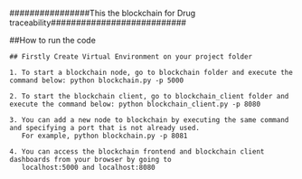 ################This the blockchain for Drug traceability###########################


##How to run the code
         
	## Firstly Create Virtual Environment on your project folder
	
	1. To start a blockchain node, go to blockchain folder and execute the command below: python blockchain.py -p 5000
	
	2. To start the blockchain client, go to blockchain_client folder and execute the command below: python blockchain_client.py -p 8080
    
	3. You can add a new node to blockchain by executing the same command and specifying a port that is not already used. 
	   For example, python blockchain.py -p 8081
    
    4. You can access the blockchain frontend and blockchain client dashboards from your browser by going to 
	   localhost:5000 and localhost:8080

